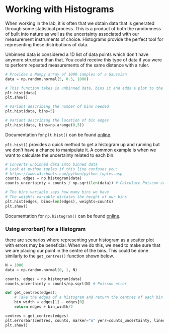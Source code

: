 # Working with Histograms
When working in the lab, it is often that we obtain data that is generated through some statistical process.
This is a product of both the randomness of built into nature as well as the uncertainty associated with our measurement instruments of choice.
Histograms provide the perfect tool for representing these distributions of data.

Unbinned data is considered a 1D list of data points which don't have anymore structure than that.
You could receive this type of data if you were to perform repeated measurements of the same distance with a ruler. 

```python
# Provides a Numpy array of 1000 samples of a Gaussian
data = np.random.normal(5, 0.5, 1000)

# This function takes in unbinned data, bins it and adds a plot to the current figure.
plt.hist(data)
plt.show()

# Variant describing the number of bins needed
plt.hist(data, bins=5)

# Variant describing the location of bin edges
plt.hist(data, bins=np.arange(0,5))
```

Documentation for `plt.hist()` can be found [online](https://matplotlib.org/api/_as_gen/matplotlib.pyplot.hist.html?highlight=hist#matplotlib.pyplot.hist).

`plt.hist()` provides a quick method to get a histogram up and running but we don't have a chance to manipulate it.
A common example is when we want to calculate the uncertainty related to each bin.
``` python
# Converts unbinned data into binned data
# Look at python tuples if this line confuses you:
# https://www.w3schools.com/python/python_tuples.asp
counts, edges = np.histogram(data)
counts_uncertainty = counts / np.sqrt(len(data)) # Calculate Poisson error of each bin

# The bins variable says how many bins we have
# The weights variable dictates the height of our bins
plt.hist(edges, bins=len(edges), weights=counts)
plt.show()
```

Documentation for `np.histogram()` can be found [online](https://numpy.org/doc/stable/reference/generated/numpy.histogram.html#numpy.histogram).

### Using errorbar() for a Histogram

there are scenarios where representing your histogram as a scatter plot with errors may be beneficial.
When we do this, we need to make sure that we are placing our point in the centre of the bins. 
This could be done similarly to the `get_centres()` function shown below.

``` python
N = 1000
data = np.random.normal(0, 1, N)

counts, edges = np.histogram(data)
counts_uncertainty = counts/np.sqrt(N) # Poisson error

def get_centres(edges):
	# Take the edges of a histogram and return the centres of each bin as a list
	bin_width = edges[1] - edges[0]
	return edges + bin_width/2

centres = get_centres(edges)
plt.errorbar(centres, counts, marker="o" yerr=counts_uncertainty, linestyle="None")
plt.show()
```
